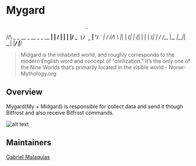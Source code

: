 # Mygard
                                  _
  /\/\  _   _  __ _  __ _ _ __ __| |
 /    \| | | |/ _` |/ _` | '__/ _` |
/ /\/\ \ |_| | (_| | (_| | | | (_| |
\/    \/\__, |\__, |\__,_|_|  \__,_|
        |___/ |___/

>  Midgard is the inhabited world, and roughly corresponds to the modern English word and concept of “civilization.” It’s the only one of the Nine Worlds that’s primarily located in the visible world - Norse-Mythology.org

## Overview
Mygard(My + Midgard) is responsible for collect data and send it though Bitfrost and also receive Bitfrost commands.

![alt text](http://gabrielmalakias.com.br/assets/images/mygard_perspective.png "Usgard")

## Maintainers
[Gabriel Malaquias](mailto:gabriel07malakias@gmail.com)
